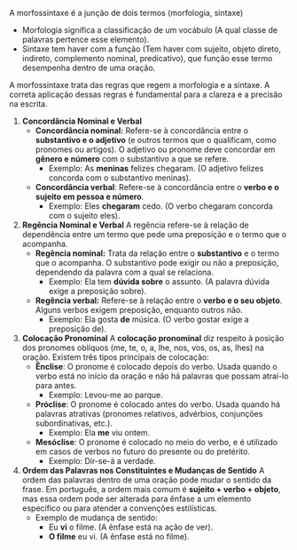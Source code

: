 A morfossintaxe é a junção de dois termos (morfologia, sintaxe)

- Morfologia significa a classificação de um vocábulo (A qual classe de palavras pertence esse elemento).
- Sintaxe tem haver com a função (Tem haver com sujeito, objeto direto, indireto, complemento nominal, predicativo), que função esse termo desempenha dentro de uma oração.

A morfossintaxe trata das regras que regem a morfologia e a sintaxe. A correta aplicação dessas regras é fundamental para a clareza e a precisão na escrita.

1. **Concordância Nominal e Verbal**
	- **Concordância nominal:** Refere-se à concordância entre o **substantivo e o adjetivo** (e outros termos que o qualificam, como pronomes ou artigos). O adjetivo ou pronome deve concordar em **gênero e número** com o substantivo a que se refere.
		- Exemplo: As **meninas** felizes chegaram. (O adjetivo felizes concorda com o substantivo meninas).
	- **Concordância verbal**: Refere-se à concordância entre o **verbo e o sujeito em pessoa e número**.
		- Exemplo: Eles **chegaram** cedo. (O verbo chegaram concorda com o sujeito eles).
2. **Regência Nominal e Verbal**
	A regência refere-se à relação de dependência entre um termo que pede uma preposição e o termo que o acompanha.
	- **Regência nominal:** Trata da relação entre o **substantivo** e o termo que o acompanha. O substantivo pode exigir ou não a preposição, dependendo da palavra com a qual se relaciona.
		- Exemplo: Ela tem **dúvida sobre** o assunto. (A palavra dúvida exige a preposição sobre).
	- **Regência verbal:** Refere-se à relação entre o **verbo e o seu objeto**. Alguns verbos exigem preposição, enquanto outros não.
		- Exemplo: Ela gosta **de** música. (O verbo gostar exige a preposição de).
3. **Colocação Pronominal**
	A **colocação pronominal** diz respeito à posição dos pronomes oblíquos (me, te, o, a, lhe, nos, vos, os, as, lhes) na oração. Existem três tipos principais de colocação:
	- **Ênclise**: O pronome é colocado depois do verbo. Usada quando o verbo está no início da oração e não há palavras que possam atraí-lo para antes.
		- Exemplo: Levou-me ao parque.
	- **Próclise**: O pronome é colocado antes do verbo. Usada quando há palavras atrativas (pronomes relativos, advérbios, conjunções subordinativas, etc.).
		- Exemplo: Ela **me** viu ontem.
	- **Mesóclise**: O pronome é colocado no meio do verbo, e é utilizado em casos de verbos no futuro do presente ou do pretérito.
		- Exemplo: Dir-se-á a verdade.
4. **Ordem das Palavras nos Constituintes e Mudanças de Sentido**
	A ordem das palavras dentro de uma oração pode mudar o sentido da frase. Em português, a ordem mais comum é **sujeito + verbo + objeto**, mas essa ordem pode ser alterada para ênfase a um elemento específico ou para atender a convenções estilísticas.
	- Exemplo de mudança de sentido:
		- Eu **vi** o filme. (A ênfase está na ação de ver).
		- **O filme** eu vi. (A ênfase está no filme).
